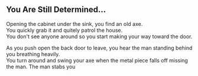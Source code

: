 ## You Are Still Determined...

Opening the cabinet under the sink, you find an old axe.   
You quickly grab it and quitely patrol the house.   
You don't see anyone around so you start making your way toward the door.   

As you push open the back door to leave, you hear the man standing behind you breathing heavily.  
You turn around and swing your axe when the metal piece falls off missing the man.
The man stabs you
